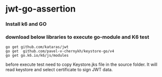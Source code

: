 #  jwt-go-assertion

### Install k6 and GO 

### download below libraries to execute go-module and K6 test
```
go get github.com/kataras/jwt	
go get	github.com/pavel-v-chernykh/keystore-go/v4
go get go.k6.io/k6/js/modules
```

before execute test need to copy Keystore.jks file in the source folder. 
It will read keystore and select certificate to sign JWT data. 